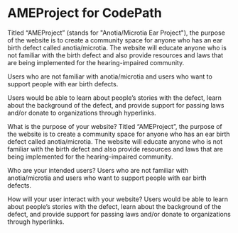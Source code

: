 # AMEProject for CodePath

Titled “AMEProject” (stands for "Anotia/Microtia Ear Project"), the purpose of the website is to create a community space for anyone who has an ear birth defect called anotia/microtia. The website will educate anyone who is not familiar with the birth defect and also provide resources and laws that are being implemented for the hearing-impaired community.

Users who are not familiar with anotia/microtia and users who want to support people with ear birth defects. 

Users would be able to learn about people’s stories with the defect, learn about the background of the defect, and provide support for passing laws and/or donate to organizations through hyperlinks.

What is the purpose of your website?
Titled “AMEProject”, the purpose of the website is to create a community space for anyone who has an ear birth defect called anotia/microtia. The website will educate anyone who is not familiar with the birth defect and also provide resources and laws that are being implemented for the hearing-impaired community.

Who are your intended users?
Users who are not familiar with anotia/microtia and users who want to support people with ear birth defects. 

How will your user interact with your website?
Users would be able to learn about people’s stories with the defect, learn about the background of the defect, and provide support for passing laws and/or donate to organizations through hyperlinks.

